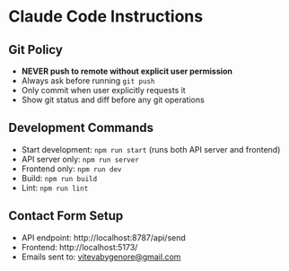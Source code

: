 # Claude Code Instructions

## Git Policy
- **NEVER push to remote without explicit user permission**
- Always ask before running `git push`
- Only commit when user explicitly requests it
- Show git status and diff before any git operations

## Development Commands
- Start development: `npm run start` (runs both API server and frontend)
- API server only: `npm run server` 
- Frontend only: `npm run dev`
- Build: `npm run build`
- Lint: `npm run lint`

## Contact Form Setup
- API endpoint: http://localhost:8787/api/send
- Frontend: http://localhost:5173/
- Emails sent to: vitevabygenore@gmail.com
